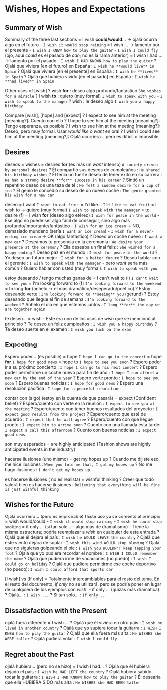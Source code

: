 # Wishes, Hopes and Expectations

## Summary of Wish

Summary of the three last sections
    = I wish **could/would**... -> ojalá ocurra algo en el futuro
        - `I wish it would stop raining`
    = I wish <sbody> <past> ... ->  lamento por el presente
        - `I wish I KNEW how to play the guitar`
        - `I wish I could fly` (ojo, aquí _could_ es el pasado de _can_; no es la rama anterior)
    = I wish I had ... -> lamento por el pasado
        - `I wish I HAD KNOWN how to play the guitar`
    ? Ojalá que viviera [en el futuro] en España : `I wish he **would live** in Spain`
    ? Ojalá que viviera [en el presente] en España : `I wish he **lived** in Spain`
    ? Ojalá que hubiera vivido [en el pasado] en España : `I wish he **had lived** in Spain`

Other uses of [wish]
    ? wish **for** <sthing> : deseo algo profundo/fantástico `She wishes for a miracle`
    ? I wish **to** <base> : quiero (muy formal) `I wish to speak with you` - `I wish to speak to the manager`
    ? wish <sbody> <sthing> : le deseo algo `I wish you a happy birthday`


Compare [wish], [hope] and [expect]
    ? I expect to see him at the meeting [meaning?]: Cuento con ello
    ? I hope to see him at the meeting [meaning?]: Tengo esperanza, es posible
    ? I wish to see him at the meeting [meaning?]: Deseo, pero muy formal. Usar _would like_ o _want_ en oral
    ? I wish I could see him at the meeting [meaning?]: Ojalá ocurriera... pero es dificil o imposible

## Desires

deseos
    = wishes
    = desires **for** <sthing> (es más un _want_ intenso) `A society driven by personal desires`
    ? Él compartió sus deseos de cumpleaños : `He shared his birthday wishes`
    ? Él tenía un fuerte deseo de tener éxito en su carrera : `He had a strong desire **for** success in his career`
    ? Sintió un repentino deseo de una taza de té : `He felt a sudden desire for a cup of tea`
    ? El genio le concedió su deseo de un nuevo coche : `The genie granted his wish for a new car`

deseo <algo>
    = I want `I want to eat fruit`
    = I'd like... `I'd like to eat fruit`
    = I wish to <base> -> quiero (muy formal) `I wish to speak with the manager`
    = to desire (f)
    = I wish **for** <sthing> (deseo algo etéreo) `I wish for peace in the world`
        - Ese algo no puede ser algo fácil de conseguir, sino algo más profundo/importante/fantástico
        - `I wish for an ice cream` -> NO, demasiado mundano (sería `I want an ice cream`)
        - `I wish for a never-ending ice cream` -> OK (algo fantástico)
    ? Deseo un coche nuevo : `I want a new car`
    ? Deseamos tu presencia en la ceremonia : `We desire your presence at the ceremony`
    ? Ella deseaba un final feliz : `She wished for a happy ending`
    ? Deseo paz en el mundo : `I wish for peace in the world`
    ? Yo deseo un futuro mejor : `I wish for a better future`
    ? Deseo hablar con el gerente : `I wish to speak with the manager` - pero _want_ sería más común
    ? Quiero hablar con usted (muy formal): `I wish to speak with you`

estoy deseando / tengo muchas ganas de
    = I can't wait to <base> (i) `I can't wait to see you`
    = I'm looking forward to <ing> (f) `I'm looking forward to the weekend`
    = to long **for** (anhelo -> el más dramático/deseperado/poético)
    ? Estoy deseando verte : `I'm looking forward to **seeing** you` (gerund)
    ? Estoy deseando que llegue el fin de semana : `I'm looking forward to the weekend`
    ? Anhelo el dia en que estemos juntos : `I long **for** the day we are together again`

te deseo...
    = wish <sbody> <sthing>
        - Este era uno de los usos de _wish_ que se mencionó al principio
    ? Te deseo un feliz cumpleaños : `I wish you a happy birthday`
    ? Te deseo suerte en el examen : `I wish you luck on the exam`


## Expecting

Espero poder... (es posible)
    = hope <sbody> <base> `I hope I can go to the concert`
    = hope **for** <sthing> `I hope for good news`
    = hope to <base> `I hope to see you soon`
    ? Espero poder ir a su próximo concierto : `I hope I can go to his next concert`
    ? Espero poder permitirme un coche nuevo para fin de año : `I hope I can afford a new car by the end of the year`
    ? Espero verte pronto : `I hope to see you soon`
    ? Espero buenas noticias : `I hope for good news`
    ? Espero una resolución pacífica : `I hope for a peaceful resolution`

contar con (algo) (estoy en la cuenta de que pasará)
    = expect (Confident belief)
    ? Espero/cuento con verte en la reunión : `I expect to see you at the meeting`
    ? Espero/cuento con tener buenos resultados del proyecto : `I expect good results from the project`
    ? Espero/cuento que esté de acuerdo : `I expect that he will agree`
    ? Espero/cuento con que llegue pronto : `I expect him to arrive soon`
    ? Cuento con una llamada esta tarde: `I expect a call this afternoon`
    ? Cuento con buenas noticias : `I expect good news`

son muy esperados = are highly anticipated {Fashion shows are highly anticipated events in the industry}

hacerse ilusiones (uno mismo) = get my hopes up
    ? Cuando me dijiste eso, me hice ilusiones : `When you told me that, I got my hopes up`
    ? No me hago ilusiones : `I don't get my hopes up`

es hacerse ilusiones (<hecho> no es realista) = wishful thinking
    ? Creer que todo saldrá bien es hacerse ilusiones : `Believing that everything will be fine is just wishful thinking`

## Wishes for the Future

Ojalá ocurriera... (pero es improbable)
    ! Este uso ya se comentó al principio
    = <sbodyA> wish <sbodyB> would/could <base>
        - `I wish it would stop raining`
        - `I wish he could stop smoking`
    = if only ... (si tan solo... - algo más de dramatismo)
        - Tiene la misma estructura; podría reemplazar a _wish_ en cualquier de esta entrada
    ? Ojalá que él dejara el país : `I wish he WOULD LEAVE the country`
    ? Ojalá que este viento dejara de soplar : `I wish this wind WOULD stop blowing`
    ? Ojalá que no siguieras golpeando el pie : `I wish you WOULDN'T keep tapping your foot`
    ? Ojalá que yo pudiera recordar el nombre : `I WISH I COULD remember the name`
    ? Ojalá que pudiera irme de vacaciones (no puedo) : `I wish I could go on holiday`
    ? Ojalá que pudiera permitirme ese coche deportivo (no puedo): `I wish I could afford that sports car`

[I wish] vs [If only]
    = Totalmente intercambiables para el resto del tema. En el resto del documento, _if only_ no se utilizará, pero se podría poner en lugar de cualquiera de los ejemplos con _wish_.
    - if only ... (quizás más dramática)
    ? Ojalá... : `I wish ...`
    ? Si tan solo... : `If only ...`

## Dissatisfaction with the Present

ojalá <algo> fuera diferente = I wish <sbody> <past>...
    ? Ojalá que él viviera en otro país : `I wish he lived in another country`
    ? Ojalá que yo supiera tocar la guitarra : `I WISH I KNEW how to play the guitar`
    ? Ojalá que ella fuera más alta : `He WISHES she WERE taller`
    ? Ojalá pudiera volar : `I wish I could fly`

## Regret about the Past

ojalá hubiera... (pero no se hizo) = I wish I had...
    ? Ojalá que él hubiera dejado el país : `I wish he HAD LEFT the country`
    ? Ojalá hubiera sabido tocar la guitarra : `I WISH I HAD KNOWN how to play the guitar`
    ? Él desearía que ella HUBIERA SIDO más alta : `He WISHES she HAD BEEN taller`
